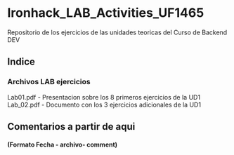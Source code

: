 # Ironhack_LAB_Activities_UF1465
Repositorio de los ejercicios de las unidades teoricas del Curso de Backend DEV

## Indice
### Archivos LAB ejercicios
Lab01.pdf - Presentacion sobre los 8 primeros ejercicios de la UD1
Lab_02.pdf - Documento con los 3 ejercicios adicionales de la UD1

## Comentarios a partir de aqui 
#### (Formato Fecha - archivo- comment)
